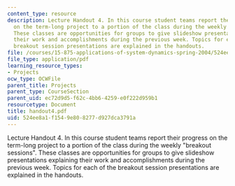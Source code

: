 ```yaml
---
content_type: resource
description: Lecture Handout 4. In this course student teams report their progress
  on the term-long project to a portion of the class during the weekly "breakout sessions".
  These classes are opportunities for groups to give slideshow presentations explaining
  their work and accomplishments during the previous week. Topics for each of the
  breakout session presentations are explained in the handouts.
file: /courses/15-875-applications-of-system-dynamics-spring-2004/524ee8a1f1549e808277d927dca3791a_handout4.pdf
file_type: application/pdf
learning_resource_types:
- Projects
ocw_type: OCWFile
parent_title: Projects
parent_type: CourseSection
parent_uid: ec72d9d5-f62c-4bb6-4259-e0f222d959b1
resourcetype: Document
title: handout4.pdf
uid: 524ee8a1-f154-9e80-8277-d927dca3791a
---
```

Lecture Handout 4. In this course student teams report their progress on the term-long project to a portion of the class during the weekly "breakout sessions". These classes are opportunities for groups to give slideshow presentations explaining their work and accomplishments during the previous week. Topics for each of the breakout session presentations are explained in the handouts.

